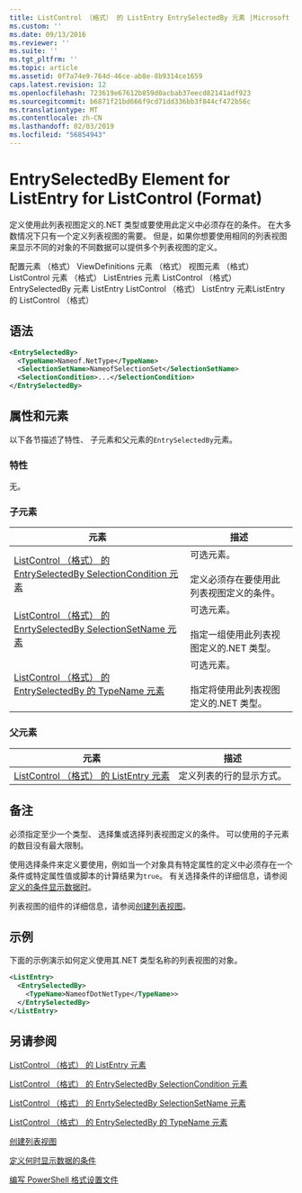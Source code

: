 ```yaml
---
title: ListControl （格式） 的 ListEntry EntrySelectedBy 元素 |Microsoft Docs
ms.custom: ''
ms.date: 09/13/2016
ms.reviewer: ''
ms.suite: ''
ms.tgt_pltfrm: ''
ms.topic: article
ms.assetid: 0f7a74e9-764d-46ce-ab8e-8b9314ce1659
caps.latest.revision: 12
ms.openlocfilehash: 723619e67612b859d0acbab37eecd82141adf923
ms.sourcegitcommit: b6871f21bd666f9cd71dd336bb3f844cf472b56c
ms.translationtype: MT
ms.contentlocale: zh-CN
ms.lasthandoff: 02/03/2019
ms.locfileid: "56854943"
---
```

# <a name="entryselectedby-element-for-listentry-for-listcontrol-format"></a>EntrySelectedBy Element for ListEntry for ListControl (Format)

定义使用此列表视图定义的.NET 类型或要使用此定义中必须存在的条件。 在大多数情况下只有一个定义列表视图的需要。 但是，如果你想要使用相同的列表视图来显示不同的对象的不同数据可以提供多个列表视图的定义。

配置元素 （格式） ViewDefinitions 元素 （格式） 视图元素 （格式） ListControl 元素 （格式） ListEntries 元素 ListControl （格式） EntrySelectedBy 元素 ListEntry ListControl （格式） ListEntry 元素ListEntry 的 ListControl （格式）

## <a name="syntax"></a>语法

```xml
<EntrySelectedBy>
  <TypeName>Nameof.NetType</TypeName>
  <SelectionSetName>NameofSelectionSet</SelectionSetName>
  <SelectionCondition>...</SelectionCondition>
</EntrySelectedBy>
```

## <a name="attributes-and-elements"></a>属性和元素

以下各节描述了特性、 子元素和父元素的`EntrySelectedBy`元素。

### <a name="attributes"></a>特性

无。

### <a name="child-elements"></a>子元素

|元素|描述|
|-------------|-----------------|
|[ListControl （格式） 的 EntrySelectedBy SelectionCondition 元素](./selectioncondition-element-for-entryselectedby-for-listcontrol-format.md)|可选元素。<br /><br /> 定义必须存在要使用此列表视图定义的条件。|
|[ListControl （格式） 的 EnrtySelectedBy SelectionSetName 元素](./selectionsetname-element-for-entryselectedby-for-listcontrol-format.md)|可选元素。<br /><br /> 指定一组使用此列表视图定义的.NET 类型。|
|[ListControl （格式） 的 EntrySelectedBy 的 TypeName 元素](./typename-element-for-entryselectedby-for-listcontrol-format.md)|可选元素。<br /><br /> 指定将使用此列表视图定义的.NET 类型。|

### <a name="parent-elements"></a>父元素

|元素|描述|
|-------------|-----------------|
|[ListControl （格式） 的 ListEntry 元素](./listentry-element-for-listcontrol-format.md)|定义列表的行的显示方式。|

## <a name="remarks"></a>备注

必须指定至少一个类型、 选择集或选择列表视图定义的条件。 可以使用的子元素的数目没有最大限制。

使用选择条件来定义要使用，例如当一个对象具有特定属性的定义中必须存在一个条件或特定属性值或脚本的计算结果为`true`。 有关选择条件的详细信息，请参阅[定义的条件显示数据时](./defining-conditions-for-displaying-data.md)。

列表视图的组件的详细信息，请参阅[创建列表视图](./creating-a-list-view.md)。

## <a name="example"></a>示例

下面的示例演示如何定义使用其.NET 类型名称的列表视图的对象。

```xml
<ListEntry>
  <EntrySelectedBy>
    <TypeName>NameofDotNetType</TypeName>>
  </EntrySelectedBy>
</ListEntry>
```

## <a name="see-also"></a>另请参阅

[ListControl （格式） 的 ListEntry 元素](./listentry-element-for-listcontrol-format.md)

[ListControl （格式） 的 EntrySelectedBy SelectionCondition 元素](./selectioncondition-element-for-entryselectedby-for-listcontrol-format.md)

[ListControl （格式） 的 EnrtySelectedBy SelectionSetName 元素](./selectionsetname-element-for-entryselectedby-for-listcontrol-format.md)

[ListControl （格式） 的 EntrySelectedBy 的 TypeName 元素](./typename-element-for-entryselectedby-for-listcontrol-format.md)

[创建列表视图](./creating-a-list-view.md)

[定义何时显示数据的条件](./defining-conditions-for-displaying-data.md)

[编写 PowerShell 格式设置文件](./writing-a-powershell-formatting-file.md)
